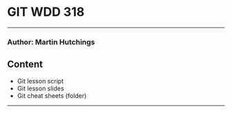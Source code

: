 # GIT WDD 318
---
### Author: Martin Hutchings

## Content
* Git lesson script
* Git lesson slides
* Git cheat sheets (folder)

---